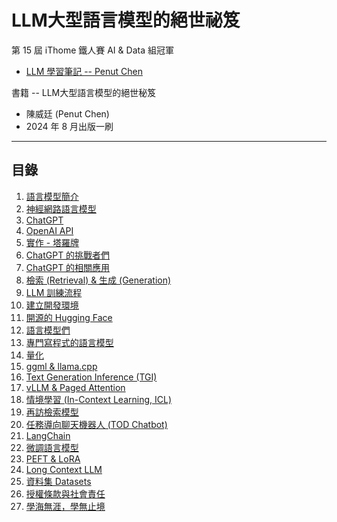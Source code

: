 # LLM大型語言模型的絕世祕笈
第 15 屆 iThome 鐵人賽 AI & Data 組冠軍
* [LLM 學習筆記 -- Penut Chen](https://ithelp.ithome.com.tw/2020-12th-ironman/articles/6145)

書籍 -- LLM大型語言模型的絕世秘笈
* 陳威廷 (Penut Chen)
* 2024 年 8 月出版一刷

---

## 目錄

1. [語言模型簡介](docs/1.語言模型簡介.md)
2. [神經網路語言模型](docs/2.%20神經網路語言模型.md)
3. [ChatGPT](docs/3.%20ChatGPT.md)
4. [OpenAI API](docs/4.%20OpenAI%20API.md)
5. [實作 - 塔羅牌](docs/5.%20實作%20-%20塔羅牌.md)
6. [ChatGPT 的挑戰者們](docs/6.%20ChatGPT%20的挑戰者們.md)
7. [ChatGPT 的相關應用](docs/7.%20ChatGPT%20的相關應用.md)
8. [檢索 (Retrieval) & 生成 (Generation)](docs/8.%20檢索%20(Retrieval)%20&%20生成%20(Generation).md)
9. [LLM 訓練流程](docs/9.%20LLM%20訓練流程.md)
10. [建立開發環境](docs/10.%20建立開發環境.md)
11. [開源的 Hugging Face](docs/11.%20開源的%20Hugging%20Face.md)
12. [語言模型們](docs/12.%20語言模型們.md)
13. [專門寫程式的語言模型](docs/13.%20專門寫程式的語言模型.md)
14. [量化](docs/14.%20量化.md)
15. [ggml & llama.cpp](docs/15.%20ggml%20&%20llama.cpp.md)
16. [Text Generation Inference (TGI)](docs/16.%20Text%20Generation%20Inference%20(TGI).md)
17. [vLLM & Paged Attention](docs/17.%20vLLM%20&%20Paged%20Attention.md)
18. [情境學習 (In-Context Learning, ICL)](docs/18.%20情境學習%20(In-Context%20Learning,%20ICL).md)
19. [再訪檢索模型](docs/19.%20再訪檢索模型.md)
20. [任務導向聊天機器人 (TOD Chatbot)](docs/20.%20任務導向聊天機器人%20(TOD%20Chatbot).md)
21. [LangChain](docs/21.%20LangChain.md)
22. [微調語言模型](docs/22.%20微調語言模型.md)
23. [PEFT & LoRA](docs/23.%20PEFT%20&%20LoRA.md)
24. [Long Context LLM](docs/24.%20Long%20Context%20LLM.md)
25. [資料集 Datasets](docs/25.%20資料集%20Datasets.md)
26. [授權條款與社會責任](docs/26.%20授權條款與社會責任.md)
27. [學海無涯，學無止境](docs/27.%20學海無涯，學無止境.md)

